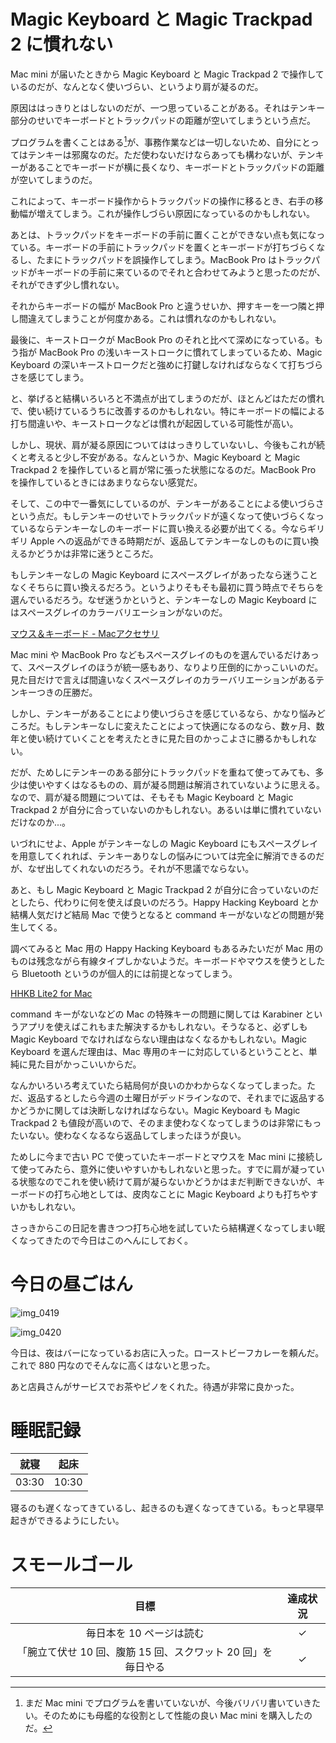 # Magic Keyboard と Magic Trackpad 2 に慣れない
Mac mini が届いたときから Magic Keyboard と Magic Trackpad 2 で操作しているのだが、なんとなく使いづらい、というより肩が凝るのだ。

原因ははっきりとはしないのだが、一つ思っていることがある。それはテンキー部分のせいでキーボードとトラックパッドの距離が空いてしまうという点だ。

プログラムを書くことはある[^not-programming-yet]が、事務作業などは一切しないため、自分にとってはテンキーは邪魔なのだ。ただ使わないだけならあっても構わないが、テンキーがあることでキーボードが横に長くなり、キーボードとトラックパッドの距離が空いてしまうのだ。

[^not-programming-yet]: まだ Mac mini でプログラムを書いていないが、今後バリバリ書いていきたい。そのためにも母艦的な役割として性能の良い Mac mini を購入したのだ。

これによって、キーボード操作からトラックパッドの操作に移るとき、右手の移動幅が増えてしまう。これが操作しづらい原因になっているのかもしれない。

あとは、トラックパッドをキーボードの手前に置くことができない点も気になっている。キーボードの手前にトラックパッドを置くとキーボードが打ちづらくなるし、たまにトラックパッドを誤操作してしまう。MacBook Pro はトラックパッドがキーボードの手前に来ているのでそれと合わせてみようと思ったのだが、それができず少し慣れない。

それからキーボードの幅が MacBook Pro と違うせいか、押すキーを一つ隣と押し間違えてしまうことが何度かある。これは慣れなのかもしれない。

最後に、キーストロークが MacBook Pro のそれと比べて深めになっている。もう指が MacBook Pro の浅いキーストロークに慣れてしまっているため、Magic Keyboard の深いキーストロークだと強めに打鍵しなければならなくて打ちづらさを感じてしまう。

と、挙げると結構いろいろと不満点が出てしまうのだが、ほとんどはただの慣れで、使い続けているうちに改善するのかもしれない。特にキーボードの幅による打ち間違いや、キーストロークなどは慣れが起因している可能性が高い。

しかし、現状、肩が凝る原因についてははっきりしていないし、今後もこれが続くと考えると少し不安がある。なんというか、Magic Keyboard と Magic Trackpad 2 を操作していると肩が常に張った状態になるのだ。MacBook Pro を操作しているときにはあまりならない感覚だ。

そして、この中で一番気にしているのが、テンキーがあることによる使いづらさという点だ。もしテンキーのせいでトラックパッドが遠くなって使いづらくなっているならテンキーなしのキーボードに買い換える必要が出てくる。今ならギリギリ Apple への返品ができる時期だが、返品してテンキーなしのものに買い換えるかどうかは非常に迷うところだ。

もしテンキーなしの Magic Keyboard にスペースグレイがあったなら迷うことなくそちらに買い換えるだろう。というよりそもそも最初に買う時点でそちらを選んでいるだろう。なぜ迷うかというと、テンキーなしの Magic Keyboard にはスペースグレイのカラーバリエーションがないのだ。

[マウス＆キーボード - Macアクセサリ](https://www.apple.com/jp/shop/mac/mac-accessories/mice-keyboards)

Mac mini や MacBook Pro などもスペースグレイのものを選んでいるだけあって、スペースグレイのほうが統一感もあり、なりより圧倒的にかっこいいのだ。見た目だけで言えば間違いなくスペースグレイのカラーバリエーションがあるテンキーつきの圧勝だ。

しかし、テンキーがあることにより使いづらさを感じているなら、かなり悩みどころだ。もしテンキーなしに変えたことによって快適になるのなら、数ヶ月、数年と使い続けていくことを考えたときに見た目のかっこよさに勝るかもしれない。

だが、ためしにテンキーのある部分にトラックパッドを重ねて使ってみても、多少は使いやすくはなるものの、肩が凝る問題は解消されていないように思える。なので、肩が凝る問題については、そもそも Magic Keyboard と Magic Trackpad 2 が自分に合っていないのかもしれない。あるいは単に慣れていないだけなのか...。

いづれにせよ、Apple がテンキーなしの Magic Keyboard にもスペースグレイを用意してくれれば、テンキーありなしの悩みについては完全に解消できるのだが、なぜ出してくれないのだろう。それが不思議でならない。

あと、もし Magic Keyboard と Magic Trackpad 2 が自分に合っていないのだとしたら、代わりに何を使えば良いのだろう。Happy Hacking Keyboard とか結構人気だけど結局 Mac で使うとなると command キーがないなどの問題が発生してくる。

調べてみると Mac 用の Happy Hacking Keyboard もあるみたいだが Mac 用のものは残念ながら有線タイプしかないようだ。キーボードやマウスを使うとしたら Bluetooth というのが個人的には前提となってしまう。

[HHKB Lite2 for Mac](http://www.pfu.fujitsu.com/hhkeyboard/lite2mac/)

command キーがないなどの Mac の特殊キーの問題に関しては Karabiner というアプリを使えばこれもまた解決するかもしれない。そうなると、必ずしも Magic Keyboard でなければならない理由はなくなるかもしれない。Magic Keyboard を選んだ理由は、Mac 専用のキーに対応しているということと、単純に見た目がかっこいいからだ。

なんかいろいろ考えていたら結局何が良いのかわからなくなってしまった。ただ、返品するとしたら今週の土曜日がデッドラインなので、それまでに返品するかどうかに関しては決断しなければならない。Magic Keyboard も Magic Trackpad 2 も値段が高いので、そのまま使わなくなってしまうのは非常にもったいない。使わなくなるなら返品してしまったほうが良い。

ためしに今まで古い PC で使っていたキーボードとマウスを Mac mini に接続して使ってみたら、意外に使いやすいかもしれないと思った。すでに肩が凝っている状態なのでこれを使い続けて肩が凝らないかどうかはまだ判断できないが、キーボードの打ち心地としては、皮肉なことに Magic Keyboard よりも打ちやすいかもしれない。

さっきからこの日記を書きつつ打ち心地を試していたら結構遅くなってしまい眠くなってきたので今日はこのへんにしておく。

# 今日の昼ごはん
![img_0419](/images/2018/11/img_0419.jpg)

![img_0420](/images/2018/11/img_0420.jpg)

今日は、夜はバーになっているお店に入った。ローストビーフカレーを頼んだ。これで 880 円なのでそんなに高くはないと思った。

あと店員さんがサービスでお茶やピノをくれた。待遇が非常に良かった。

# 睡眠記録
| 就寝 | 起床 |
|:---:|:---:|
| 03:30 | 10:30 |

寝るのも遅くなってきているし、起きるのも遅くなってきている。もっと早寝早起きができるようにしたい。

# スモールゴール
| 目標 | 達成状況 |
|:---:|:---:|
| 毎日本を 10 ページは読む | ✓ |
| 「腕立て伏せ 10 回、腹筋 15 回、スクワット 20 回」を毎日やる | ✓ |
